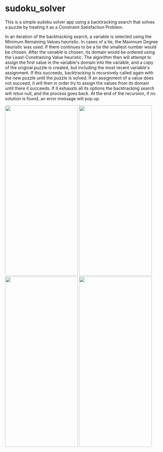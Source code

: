 # sudoku_solver

This is a simple sudoku solver app using a backtracking search that solves a puzzle by treating it as a Constraint Satisfaction Problem.

In an iteration of the backtracking search, a variable is selected using the Minimum Remaining Values heuristic. In cases of a tie, the Maximum Degree heuristic was used. If there continues to be a tie the smallest number would be chosen. After the variable is chosen, its domain would be ordered using the Least-Constraining Value heuristic. The algorithm then will attempt to assign the first value in the variable's domain into the variable, and a copy of the original puzzle is created, but including the most recent variable's assignment. If this succeeds, backtracking is recursively called again with the new puzzle until the puzzle is solved. If an assignment of a value does not succeed, it will then in order try to assign the values from its domain until there it succeeds. If it exhausts all its options the backtracking search will retun null, and the process goes back. At the end of the recursion, if no solution is found, an error message will pop up.

<img src="https://github.com/rbstrauss98/sudoku_solver/assets/86329701/35dd330b-d87e-4e29-89ee-4b984c8a8bfb" width=240 height=560>

<img src="https://github.com/rbstrauss98/sudoku_solver/assets/86329701/af12fd16-be8a-4dac-9c0f-2d42a619a913" width=240 height=560>

<img src="https://github.com/rbstrauss98/sudoku_solver/assets/86329701/1fb58f58-0387-40d6-9dc3-2d0dcc22a63a" width=240 height=560>

<img src="https://github.com/rbstrauss98/sudoku_solver/assets/86329701/8cbaa734-e802-403d-b77c-94c65b43b4bf" width=240 height=560>

